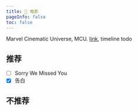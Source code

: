 ```yaml
---
title: 🎥 电影
pageInfo: false
toc: false
---
```


Marvel Cinematic Universe, MCU. [link](https://nuxt-movies-draugus.vercel.app/), timeline todo 


## 推荐

- [ ] Sorry We Missed You
- [x] 告白

## 不推荐


